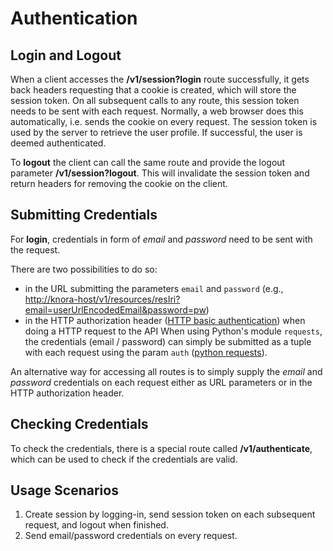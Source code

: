 <!---
Copyright © 2015-2021 the contributors (see Contributors.md).

This file is part of DSP — DaSCH Service Platform.

DSP is free software: you can redistribute it and/or modify
it under the terms of the GNU Affero General Public License as published
by the Free Software Foundation, either version 3 of the License, or
(at your option) any later version.

DSP is distributed in the hope that it will be useful,
but WITHOUT ANY WARRANTY; without even the implied warranty of
MERCHANTABILITY or FITNESS FOR A PARTICULAR PURPOSE.  See the
GNU Affero General Public License for more details.

You should have received a copy of the GNU Affero General Public
License along with DSP. If not, see <http://www.gnu.org/licenses/>.
-->

# Authentication

## Login and Logout

When a client accesses the **/v1/session?login** route successfully, it
gets back headers requesting that a cookie is created, which will store
the session token. On all subsequent calls to any route, this session
token needs to be sent with each request. Normally, a web browser does
this automatically, i.e. sends the cookie on every request. The session
token is used by the server to retrieve the user profile. If successful,
the user is deemed authenticated.

To **logout** the client can call the same route and provide the logout
parameter **/v1/session?logout**. This will invalidate the session token
and return headers for removing the cookie on the client.

## Submitting Credentials

For **login**, credentials in form of *email* and *password* need to be
sent with the request.

There are two possibilities to do so:

  - in the URL submitting the parameters `email` and `password`
    (e.g.,
    <http://knora-host/v1/resources/resIri?email=userUrlEncodedEmail&password=pw>)
  - in the HTTP authorization header ([HTTP basic
    authentication](https://en.wikipedia.org/wiki/Basic_access_authentication))
    when doing a HTTP request to the API When using Python's module
    `requests`, the credentials (email / password) can simply be submitted as a tuple
    with each request using the param `auth` ([python
    requests](https://2.python-requests.org/en/v2.8.1/user/authentication/#basic-authentication)).

An alternative way for accessing all routes is to simply supply the
*email* and *password* credentials on each request either as URL
parameters or in the HTTP authorization header.

## Checking Credentials

To check the credentials, there is a special route called
**/v1/authenticate**, which can be used to check if the credentials are
valid.

## Usage Scenarios

1.  Create session by logging-in, send session token on each subsequent
    request, and logout when finished.
2.  Send email/password credentials on every request.
